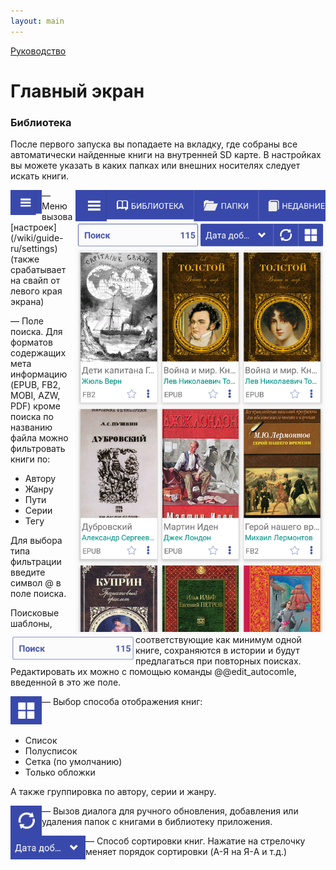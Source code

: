 ```yaml
---
layout: main
---
```

[Руководство](/wiki/guide-ru)

# Главный экран 


### Библиотека

После первого запуска вы попадаете на вкладку, где собраны все автоматически найденные книги на внутренней SD карте. В настройках вы можете указать в каких папках или внешних носителях следует искать книги. 

<img src="Library.png" align="right" width="400"/>
<img src="1.png" align="left" width="50"/> — Меню вызова [настроек](/wiki/guide-ru/settings) (также срабатывает на свайп от левого края экрана) 

<img src="2.png" align="left" width="200"/> — Поле поиска. Для форматов содержащих мета информацию (EPUB, FB2, MOBI, AZW, PDF) кроме поиска по названию файла можно фильтровать книги по:

* Автору
* Жанру
* Пути
* Серии
* Тегу

Для выбора типа фильтрации введите символ @ в поле поиска.

Поисковые шаблоны, соответствующие как минимум одной книге, сохраняются в истории и будут предлагаться при повторных поисках. Редактировать их можно с помощью команды @@edit_autocomle, введенной в это же поле.

<img src="3.png" align="left" width="50"/> — Выбор способа отображения книг:

<br/>

* Список
* Полусписок
* Сетка (по умолчанию)
* Только обложки


А также группировка по автору, серии и жанру.

<img src="4.png" align="left" width="50"/> — Вызов диалога для ручного обновления, добавления или удаления папок с книгами в библиотеку приложения.

<img src="5.png" align="left" width="120"/> — Способ сортировки книг. Нажатие на стрелочку меняет порядок сортировки (A-Я на Я-A и т.д.)
